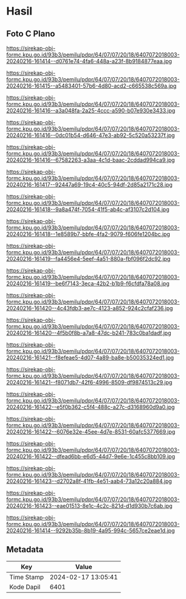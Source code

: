 # Hasil

## Foto C Plano

https://sirekap-obj-formc.kpu.go.id/93b3/pemilu/pdpr/64/07/07/20/18/6407072018003-20240216-161414--d0761e74-4fa6-448a-a23f-8b9184877eaa.jpg

https://sirekap-obj-formc.kpu.go.id/93b3/pemilu/pdpr/64/07/07/20/18/6407072018003-20240216-161415--a5483401-57b6-4d80-acd2-c665538c569a.jpg

https://sirekap-obj-formc.kpu.go.id/93b3/pemilu/pdpr/64/07/07/20/18/6407072018003-20240216-161416--a3a048fa-2a25-4ccc-a590-b07e930e3433.jpg

https://sirekap-obj-formc.kpu.go.id/93b3/pemilu/pdpr/64/07/07/20/18/6407072018003-20240216-161416--0dc01b54-d646-47e3-ab92-5c520a53237f.jpg

https://sirekap-obj-formc.kpu.go.id/93b3/pemilu/pdpr/64/07/07/20/18/6407072018003-20240216-161416--67582263-a3aa-4c1d-baac-2cddad994ca9.jpg

https://sirekap-obj-formc.kpu.go.id/93b3/pemilu/pdpr/64/07/07/20/18/6407072018003-20240216-161417--92447a69-19c4-40c5-94df-2d85a2171c28.jpg

https://sirekap-obj-formc.kpu.go.id/93b3/pemilu/pdpr/64/07/07/20/18/6407072018003-20240216-161418--9a8a474f-7054-41f5-ab4c-af3107c2d104.jpg

https://sirekap-obj-formc.kpu.go.id/93b3/pemilu/pdpr/64/07/07/20/18/6407072018003-20240216-161418--1e8589b7-bbfe-4fa2-9079-f606fe1204bc.jpg

https://sirekap-obj-formc.kpu.go.id/93b3/pemilu/pdpr/64/07/07/20/18/6407072018003-20240216-161419--fa4456e4-5eef-4a51-880a-fbf096f2dc92.jpg

https://sirekap-obj-formc.kpu.go.id/93b3/pemilu/pdpr/64/07/07/20/18/6407072018003-20240216-161419--be6f7143-3eca-42b2-b1b9-f6cfdfa78a08.jpg

https://sirekap-obj-formc.kpu.go.id/93b3/pemilu/pdpr/64/07/07/20/18/6407072018003-20240216-161420--4c43fdb3-ae7c-4123-a852-924c2cfaf236.jpg

https://sirekap-obj-formc.kpu.go.id/93b3/pemilu/pdpr/64/07/07/20/18/6407072018003-20240216-161420--4f5b0f8b-a7a8-47dc-b241-783c0ba1dadf.jpg

https://sirekap-obj-formc.kpu.go.id/93b3/pemilu/pdpr/64/07/07/20/18/6407072018003-20240216-161421--f8efeae5-4d07-4a89-ba8e-b50035324ed1.jpg

https://sirekap-obj-formc.kpu.go.id/93b3/pemilu/pdpr/64/07/07/20/18/6407072018003-20240216-161421--f8071db7-42f6-4996-8509-df9874513c29.jpg

https://sirekap-obj-formc.kpu.go.id/93b3/pemilu/pdpr/64/07/07/20/18/6407072018003-20240216-161422--e5f0b362-c5f4-488c-a27c-d3168960d9a0.jpg

https://sirekap-obj-formc.kpu.go.id/93b3/pemilu/pdpr/64/07/07/20/18/6407072018003-20240216-161422--6076e32e-45ee-4d7e-8531-60afc5377669.jpg

https://sirekap-obj-formc.kpu.go.id/93b3/pemilu/pdpr/64/07/07/20/18/6407072018003-20240216-161422--dfead6bb-e6d5-44d7-9e6e-1c455c8bb109.jpg

https://sirekap-obj-formc.kpu.go.id/93b3/pemilu/pdpr/64/07/07/20/18/6407072018003-20240216-161423--d2702a8f-41fb-4e51-aab4-73a12c20a884.jpg

https://sirekap-obj-formc.kpu.go.id/93b3/pemilu/pdpr/64/07/07/20/18/6407072018003-20240216-161423--eae01513-8e1c-4c2c-821d-d1d930b7c6ab.jpg

https://sirekap-obj-formc.kpu.go.id/93b3/pemilu/pdpr/64/07/07/20/18/6407072018003-20240216-161414--9292b35b-8b19-4a95-994c-5657ce2eae1d.jpg


## Metadata

| Key        | Value               |
| ---------- | ------------------- |
| Time Stamp | 2024-02-17 13:05:41 |
| Kode Dapil | 6401                |



